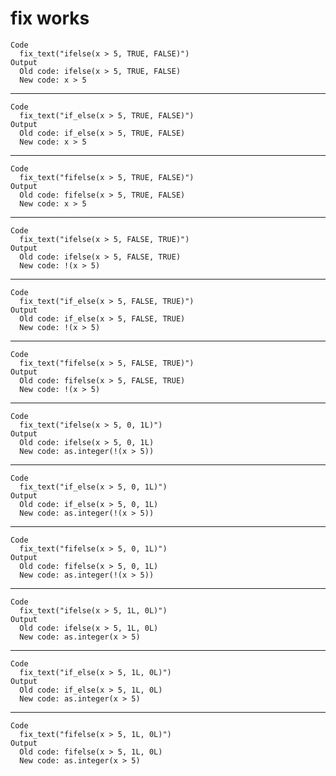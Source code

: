 # fix works

    Code
      fix_text("ifelse(x > 5, TRUE, FALSE)")
    Output
      Old code: ifelse(x > 5, TRUE, FALSE) 
      New code: x > 5 

---

    Code
      fix_text("if_else(x > 5, TRUE, FALSE)")
    Output
      Old code: if_else(x > 5, TRUE, FALSE) 
      New code: x > 5 

---

    Code
      fix_text("fifelse(x > 5, TRUE, FALSE)")
    Output
      Old code: fifelse(x > 5, TRUE, FALSE) 
      New code: x > 5 

---

    Code
      fix_text("ifelse(x > 5, FALSE, TRUE)")
    Output
      Old code: ifelse(x > 5, FALSE, TRUE) 
      New code: !(x > 5) 

---

    Code
      fix_text("if_else(x > 5, FALSE, TRUE)")
    Output
      Old code: if_else(x > 5, FALSE, TRUE) 
      New code: !(x > 5) 

---

    Code
      fix_text("fifelse(x > 5, FALSE, TRUE)")
    Output
      Old code: fifelse(x > 5, FALSE, TRUE) 
      New code: !(x > 5) 

---

    Code
      fix_text("ifelse(x > 5, 0, 1L)")
    Output
      Old code: ifelse(x > 5, 0, 1L) 
      New code: as.integer(!(x > 5)) 

---

    Code
      fix_text("if_else(x > 5, 0, 1L)")
    Output
      Old code: if_else(x > 5, 0, 1L) 
      New code: as.integer(!(x > 5)) 

---

    Code
      fix_text("fifelse(x > 5, 0, 1L)")
    Output
      Old code: fifelse(x > 5, 0, 1L) 
      New code: as.integer(!(x > 5)) 

---

    Code
      fix_text("ifelse(x > 5, 1L, 0L)")
    Output
      Old code: ifelse(x > 5, 1L, 0L) 
      New code: as.integer(x > 5) 

---

    Code
      fix_text("if_else(x > 5, 1L, 0L)")
    Output
      Old code: if_else(x > 5, 1L, 0L) 
      New code: as.integer(x > 5) 

---

    Code
      fix_text("fifelse(x > 5, 1L, 0L)")
    Output
      Old code: fifelse(x > 5, 1L, 0L) 
      New code: as.integer(x > 5) 

